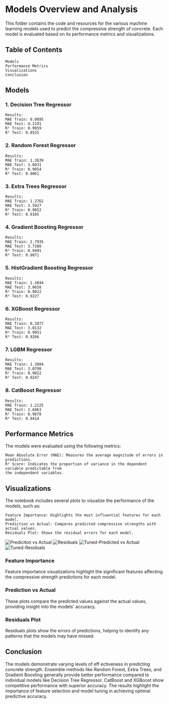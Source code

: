 # Models Overview and Analysis

This folder contains the code and resources for the various machine learning models used to
predict the compressive strength of concrete. Each model is evaluated based on its performance
metrics and visualizations.

## Table of Contents

```
Models
Performance Metrics
Visualizations
Conclusion
```
## Models

### 1. Decision Tree Regressor

```
Results:
MAE Train: 0.0895
MAE Test: 4.2191
R² Train: 0.9959
R² Test: 0.8525
```
### 2. Random Forest Regressor

```
Results:
MAE Train: 1.2639
MAE Test: 3.6031
R² Train: 0.9854
R² Test: 0.9061
```
### 3. Extra Trees Regressor

```
Results:
MAE Train: 1.2762
MAE Test: 3.5927
R² Train: 0.9852
R² Test: 0.9105
```
### 4. Gradient Boosting Regressor

```
Results:
MAE Train: 2.7935
MAE Test: 3.7280
R² Train: 0.9491
R² Test: 0.9071
```
### 5. HistGradient Boosting Regressor

```
Results:
MAE Train: 1.3844
MAE Test: 3.0658
R² Train: 0.9822
R² Test: 0.9227
```
### 6. XGBoost Regressor

```
Results:
MAE Train: 0.3877
MAE Test: 3.0132
R² Train: 0.9951
R² Test: 0.9266
```
### 7. LGBM Regressor

```
Results:
MAE Train: 1.3884
MAE Test: 3.0798
R² Train: 0.9822
R² Test: 0.9247
```
### 8. CatBoost Regressor

```
Results:
MAE Train: 1.2125
MAE Test: 2.6963
R² Train: 0.9870
R² Test: 0.9414
```
## Performance Metrics

The models were evaluated using the following metrics:

```
Mean Absolute Error (MAE): Measures the average magnitude of errors in predictions.
R² Score: Indicates the proportion of variance in the dependent variable predictable from
the independent variables.
```
## Visualizations

The notebook includes several plots to visualize the performance of the models, such as:

```
Feature Importance: Highlights the most influential features for each model.
Prediction vs Actual: Compares predicted compressive strengths with actual values.
Residuals Plot: Shows the residual errors for each model.
```

![Prediciton vs Actual](https://github.com/adi271001/ML-Crate/blob/cement-strength/Cement%20Strength%20Prediction/images/__results___25_0.png?raw=true)
![Residuals](https://github.com/adi271001/ML-Crate/blob/cement-strength/Cement%20Strength%20Prediction/images/__results___26_0.png?raw=true)
![Tuned-Predicted vs Actual](https://github.com/adi271001/ML-Crate/blob/cement-strength/Cement%20Strength%20Prediction/images/__results___32_0.png?raw=true)
![Tuned-Residuals](https://github.com/adi271001/ML-Crate/blob/cement-strength/Cement%20Strength%20Prediction/images/__results___33_0.png?raw=true)

### Feature Importance

Feature importance visualizations highlight the significant features affecting the compressive
strength predictions for each model.

### Prediction vs Actual

These plots compare the predicted values against the actual values, providing insight into the
models' accuracy.

### Residuals Plot

Residuals plots show the errors of predictions, helping to identify any patterns that the models
may have missed.

## Conclusion

The models demonstrate varying levels of eff ectiveness in predicting concrete strength.
Ensemble methods like Random Forest, Extra Trees, and Gradient Boosting generally provide
better performance compared to individual models like Decision Tree Regressor. CatBoost and
XGBoost show competitive performance with superior accuracy. The results highlight the
importance of feature selection and model tuning in achieving optimal predictive accuracy.




